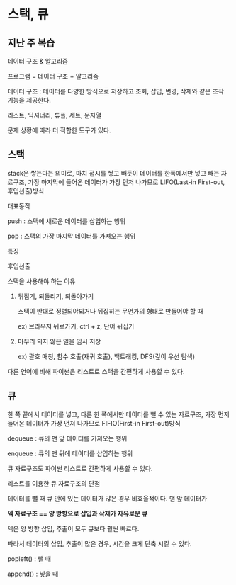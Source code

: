# 스택, 큐



## 지난 주 복습

데이터 구조 & 알고리즘

프로그램 = 데이터 구조 + 알고리즘

데이터 구조 : 데이터를 다양한 방식으로 저장하고 조회, 삽입, 변경, 삭제와 같은 조작 기능을 제공한다.

리스트, 딕셔너리, 튜플, 세트, 문자열

문제 상황에 따라 더 적합한 도구가 있다.



## 스택

stack은 쌓는다는 의미로, 마치 접시를 쌓고 빼듯이 데이터를 한쪽에서만 넣고 빼는 자료구조, 가장 마지막에 들어온 데이터가 가장 먼저 나가므로 LIFO(Last-in First-out, 후입선출)방식



대표동작

push : 스택에 새로운 데이터를 삽입하는 행위

pop : 스택의 가장 마지막 데이터를 가져오는 행위



특징

후입선출



스택을 사용해야 하는 이유

1. 뒤집기, 되돌리기, 되돌아가기
   
   스택이 반대로 정렬되야되거나 뒤집히는 무언가의 형태로 만들어야 할 때
   
   ex) 브라우저 뒤로가기, ctrl + z, 단어 뒤집기

2. 마무리 되지 않은 일을 임시 저장
   
   ex) 괄호 매칭, 함수 호출(재귀 호출), 백트래킹, DFS(깊이 우선 탐색)

다른 언어에 비해 파이썬은 리스트로 스택을 간편하게 사용할 수 있다.



## 큐

한 쪽 끝에서 데이터를 넣고, 다른 한 쪽에서만 데이터를 뺄 수 있는 자료구조, 가장 먼저 들어온 데이터가 가장 먼저 나가므로 FIFIO(First-in First-out)방식



dequeue : 큐의 맨 앞 데이터를 가져오는 행위

enqueue : 큐의 맨 뒤에 데이터를 삽입하는 행위



큐 자료구조도 파이썬 리스트로 간편하게 사용할 수 있다.



리스트를 이용한 큐 자료구조의 단점

데이터를 뺄 때 큐 안에 있는 데이터가 많은 경우 비효율적이다. 맨 앞 데이터가

**덱 자료구조 == 양 방향으로 삽입과 삭제가 자유로운 큐**



덱은 양 방향 삽입, 추출이 모두 큐보다 훨씬 빠르다.

따라서 데이터의 삽입, 추출이 많은 경우, 시간을 크게 단축 시킬 수 있다.



popleft() : 뺄 때

append() : 넣을 때



